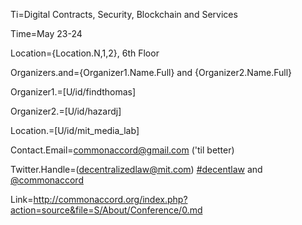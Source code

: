 Ti=Digital Contracts, Security, Blockchain and Services

Time=May 23-24

Location={Location.N,1,2}, 6th Floor

Organizers.and={Organizer1.Name.Full} and {Organizer2.Name.Full}

Organizer1.=[U/id/findthomas]

Organizer2.=[U/id/hazardj]

Location.=[U/id/mit_media_lab]

Contact.Email=commonaccord@gmail.com ('til better)

Twitter.Handle=(decentralizedlaw@mit.com) <a href="https://twitter.com/search?q=%23decentlaw&src=typd">#decentlaw</a> and <a href="https://twitter.com/CommonAccord">@commonaccord</a> 

Link=<a href="http://commonaccord.org/index.php?action=source&file=S/About/Conference/0.md">http://commonaccord.org/index.php?action=source&file=S/About/Conference/0.md</a>
